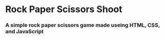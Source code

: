 # Rock Paper Scissors Shoot
### A simple rock paper scissors game made useing HTML, CSS, and JavaScript
